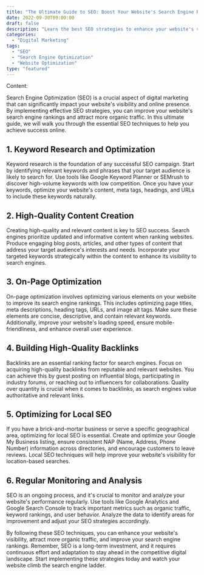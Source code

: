 ```yaml
--- 
title: "The Ultimate Guide to SEO: Boost Your Website's Search Engine Rankings" 
date: 2022-09-30T09:00:00 
draft: false 
description: "Learn the best SEO strategies to enhance your website's visibility and improve search engine rankings." 
categories: 
  - "Digital Marketing" 
tags: 
  - "SEO" 
  - "Search Engine Optimization" 
  - "Website Optimization" 
type: "featured" 
---
```


Content:

Search Engine Optimization (SEO) is a crucial aspect of digital marketing that can significantly impact your website's visibility and online presence. By implementing effective SEO strategies, you can improve your website's search engine rankings and attract more organic traffic. In this ultimate guide, we will walk you through the essential SEO techniques to help you achieve success online.

## 1. Keyword Research and Optimization

Keyword research is the foundation of any successful SEO campaign. Start by identifying relevant keywords and phrases that your target audience is likely to search for. Use tools like Google Keyword Planner or SEMrush to discover high-volume keywords with low competition. Once you have your keywords, optimize your website's content, meta tags, headings, and URLs to include these keywords naturally.

## 2. High-Quality Content Creation

Creating high-quality and relevant content is key to SEO success. Search engines prioritize updated and informative content when ranking websites. Produce engaging blog posts, articles, and other types of content that address your target audience's interests and needs. Incorporate your targeted keywords strategically within the content to enhance its visibility to search engines.

## 3. On-Page Optimization

On-page optimization involves optimizing various elements on your website to improve its search engine rankings. This includes optimizing page titles, meta descriptions, heading tags, URLs, and image alt tags. Make sure these elements are concise, descriptive, and contain relevant keywords. Additionally, improve your website's loading speed, ensure mobile-friendliness, and enhance overall user experience.

## 4. Building High-Quality Backlinks

Backlinks are an essential ranking factor for search engines. Focus on acquiring high-quality backlinks from reputable and relevant websites. You can achieve this by guest posting on influential blogs, participating in industry forums, or reaching out to influencers for collaborations. Quality over quantity is crucial when it comes to backlinks, as search engines value authoritative and relevant links.

## 5. Optimizing for Local SEO

If you have a brick-and-mortar business or serve a specific geographical area, optimizing for local SEO is essential. Create and optimize your Google My Business listing, ensure consistent NAP (Name, Address, Phone Number) information across directories, and encourage customers to leave reviews. Local SEO techniques will help improve your website's visibility for location-based searches.

## 6. Regular Monitoring and Analysis

SEO is an ongoing process, and it's crucial to monitor and analyze your website's performance regularly. Use tools like Google Analytics and Google Search Console to track important metrics such as organic traffic, keyword rankings, and user behavior. Analyze the data to identify areas for improvement and adjust your SEO strategies accordingly.

By following these SEO techniques, you can enhance your website's visibility, attract more organic traffic, and improve your search engine rankings. Remember, SEO is a long-term investment, and it requires continuous effort and adaptation to stay ahead in the competitive digital landscape. Start implementing these strategies today and watch your website climb the search engine ladder.
